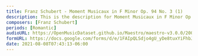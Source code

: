 ```yaml
---
title: Franz Schubert - Moment Musicaux in F Minor Op. 94 No. 3 (1)
description: This is the description for Moment Musicaux in F Minor Op. 94 No. 3 by Franz Schubert
composers: [Franz Schubert]
periods: [Romantic]
audioURL: https://OpenMusicDataset.github.io/Maestro/maestro-v3.0.0/2008/MIDI-Unprocessed_15_R2_2008_01-04_ORIG_MID--AUDIO_15_R2_2008_wav--2.midi
formURL: https://docs.google.com/forms/d/e/1FAIpQLSdjo4gU_yDe8tuxYiFhbJh3RIG0-UCHXSFWQ-CrpBfCDq5T2w/viewform
date: 2021-08-08T07:43:13-06:00
---
```

